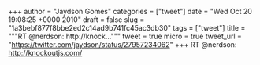 
+++
author = "Jaydson Gomes"
categories = ["tweet"]
date = "Wed Oct 20 19:08:25 +0000 2010"
draft = false
slug = "1a3bebf877f8bbe2ed2c14ad9b741fc45ac3db30"
tags = ["tweet"]
title = """RT @nerdson: http://knock..."""
tweet = true
micro = true
tweet_url = "https://twitter.com/jaydson/status/27957234062"
+++
RT @nerdson: http://knockoutjs.com/

